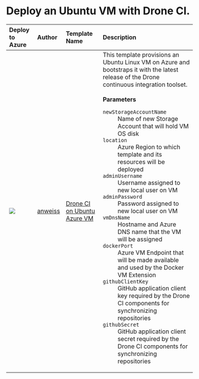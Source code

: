 # Deploy an Ubuntu VM with Drone CI.


| Deploy to Azure  | Author                          | Template Name   | Description     |
|:-----------------|:--------------------------------| :---------------| :---------------|
| <a href="https://portal.azure.com/#create/Microsoft.Template/uri/https%3A%2F%2Fraw.githubusercontent.com%2FDrewm3%2Fazure-quickstart-templates%2Fmaster%2Fdrone-ubuntu-vm%2Fazuredeploy.json" target="_blank"><img src="http://azuredeploy.net/deploybutton_small.png"/></a> | [anweiss](https://github.com/anweiss) | [Drone CI on Ubuntu Azure VM](https://github.com/azure/azure-quickstart-templates/tree/master/drone-ubuntu-vm) | This template provisions an Ubuntu Linux VM on Azure and bootstraps it with the latest release of the Drone continuous integration toolset. <br><br> **Parameters** <dl><dt>`newStorageAccountName`</dt><dd>Name of new Storage Account that will hold VM OS disk</dd><dt>`location`</dt><dd>Azure Region to which template and its resources will be deployed</dd><dt>`adminUsername`</dt><dd>Username assigned to new local user on VM</dd><dt>`adminPassword`</dt><dd>Password assigned to new local user on VM</dd><dt>`vmDnsName`</dt><dd>Hostname and Azure DNS name that the VM will be assigned</dd><dt>`dockerPort`</dt><dd>Azure VM Endpoint that will be made available and used by the Docker VM Extension</dd><dt>`githubClientKey`</dt><dd>GitHub application client key required by the Drone CI components for synchronizing repositories</dd><dt>`githubSecret`</dt><dd>GitHub application client secret required by the Drone CI components for synchronizing repositories</dd></dl> |
